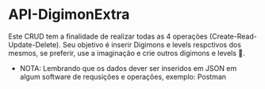 # API-DigimonExtra

Este CRUD tem a finalidade de realizar todas as 4 operações (Create-Read-Update-Delete). Seu objetivo é inserir Digimons e levels respctivos dos mesmos,
se preferir, use a imaginação  e crie outros digimons e levels 🦄.

- NOTA: Lembrando que os dados dever ser inseridos em JSON em algum software de requsições e operações, exemplo: Postman
